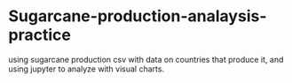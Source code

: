 # Sugarcane-production-analaysis-practice
using sugarcane production csv with data on countries that produce it, and using jupyter to analyze with visual charts. 
